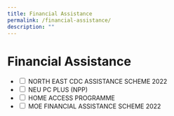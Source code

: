```yaml
---
title: Financial Assistance
permalink: /financial-assistance/
description: ""
---
```

<h1>Financial Assistance</h1>

<ul class="jekyllcodex_accordion">

<li>
<input type="checkbox" id="accordion1">
<label for="accordion1">NORTH EAST CDC ASSISTANCE SCHEME 2022</label>
<div></div>
</li>

<li>
<input type="checkbox" id="accordion2">
<label for="accordion2">NEU PC PLUS (NPP)</label>
<div></div>
</li>
		
<li>
<input type="checkbox" id="accordion3">
<label for="accordion3">HOME ACCESS PROGRAMME</label>
	<div></div>
</li>
		
<li>
<input type="checkbox" id="accordion4">
<label for="accordion4">MOE FINANCIAL ASSISTANCE SCHEME 2022</label>
	<div></div>
</li>
</ul>